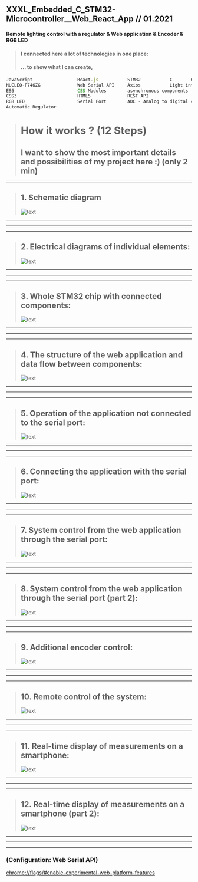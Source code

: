 ## XXXL_Embedded_C_STM32-Microcontroller__Web_React_App // 01.2021

#### Remote lighting control with a regulator & Web application & Encoder & RGB LED

> #### I connected here a lot of technologies in one place:
>
> #### ... to show what I can create,

```js
JavaScript                 React.js           STM32           C       GPIO     I2C      PWM  
NUCLEO-F746ZG              Web Serial API     Axios           Light intensity sensor BH1750
ES6                        CSS Modules        asynchronous components               Encoder     
CSS3                       HTML5              REST API                                  MVP
RGB LED                    Serial Port        ADC - Analog to digital converter      Timers
Automatic Regulator
```

> # How it works ? (12 Steps)
>
> ## I want to show the most important details and possibilities of my project here :) (only 2 min)

---

> ## 1. Schematic diagram
>
> ![text](https://github.com/LukaszKolodziejski/XXXL_Embedded_C_STM32-Microcontroller__Web_React_App/blob/main/src/images/1.Schematic_diagram.png)

---

---

---

> ## 2. Electrical diagrams of individual elements:
>
> ![text](https://github.com/LukaszKolodziejski/XXXL_Embedded_C_STM32-Microcontroller__Web_React_App/blob/main/src/images/2.Electrical_diagrams_of_individual_elements.png)

---

---

---

> ## 3. Whole STM32 chip with connected components:
>
> ![text](https://github.com/LukaszKolodziejski/XXXL_Embedded_C_STM32-Microcontroller__Web_React_App/blob/main/src/images/3.Whole_STM32_chip_with_connected_components.png)

---

---

---

> ## 4. The structure of the web application and data flow between components:
>
> ![text](https://github.com/LukaszKolodziejski/XXXL_Embedded_C_STM32-Microcontroller__Web_React_App/blob/main/src/images/4.The_structure_of_the_web_application_and_data_flow_between_components.png)

---

---

---

> ## 5. Operation of the application not connected to the serial port:
>
> ![text](https://github.com/LukaszKolodziejski/XXXL_Embedded_C_STM32-Microcontroller__Web_React_App/blob/main/src/images/5.Operation_of_the_application_not_connected_to_the_serial_port.png)

---

---

---

> ## 6. Connecting the application with the serial port:
>
> ![text](https://github.com/LukaszKolodziejski/XXXL_Embedded_C_STM32-Microcontroller__Web_React_App/blob/main/src/images/6.Connecting_the_application_with_the_serial_port.png)

---

---

---

> ## 7. System control from the web application through the serial port:
>
> ![text](https://github.com/LukaszKolodziejski/XXXL_Embedded_C_STM32-Microcontroller__Web_React_App/blob/main/src/images/7.System_control_from_the_web_application_through_the_serial_port.png)

---

---

---

> ## 8. System control from the web application through the serial port (part 2):
>
> ![text](https://github.com/LukaszKolodziejski/XXXL_Embedded_C_STM32-Microcontroller__Web_React_App/blob/main/src/images/8.System_control_from_the_web_application_through_the_serial_port.png)

---

---

---

> ## 9. Additional encoder control:
>
> ![text](https://github.com/LukaszKolodziejski/XXXL_Embedded_C_STM32-Microcontroller__Web_React_App/blob/main/src/images/9.Additional_encoder_control.png)

---

---

---

> ## 10. Remote control of the system:
>
> ![text](https://github.com/LukaszKolodziejski/XXXL_Embedded_C_STM32-Microcontroller__Web_React_App/blob/main/src/images/10.Remote_control_of_the_system.png)

---

---

---

> ## 11. Real-time display of measurements on a smartphone:
>
> ![text](https://github.com/LukaszKolodziejski/XXXL_Embedded_C_STM32-Microcontroller__Web_React_App/blob/main/src/images/11.Real-time_display_of_measurements_on_a_smartphone.png)

---

---

---

> ## 12. Real-time display of measurements on a smartphone (part 2):
>
> ![text](https://github.com/LukaszKolodziejski/XXXL_Embedded_C_STM32-Microcontroller__Web_React_App/blob/main/src/images/12.Real-time_display_of_measurements_on_a_smartphone.png)

---

---

---

### (Configuration: Web Serial API)

[chrome://flags/#enable-experimental-web-platform-features](chrome://flags/#enable-experimental-web-platform-features)

